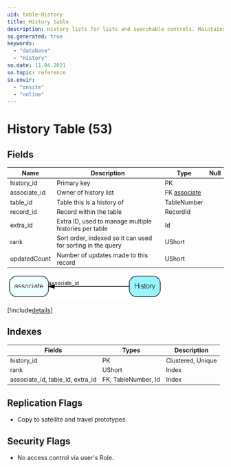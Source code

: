 ```yaml
---
uid: table-History
title: History table
description: History lists for lists and searchable controls. Maintains history for Navigator or other search (find dialogs). A single table may have more than one record here, as indicated by the extra_id field. The HistorySize (preference may be set in maintenance client) defines how many records you can have in a history list.
so.generated: true
keywords:
  - "database"
  - "History"
so.date: 11.04.2021
so.topic: reference
so.envir:
  - "onsite"
  - "online"
---
```


# History Table (53)

## Fields

| Name | Description | Type | Null |
|------|-------------|------|:----:|
|history\_id|Primary key|PK| |
|associate\_id|Owner of history list|FK [associate](associate.md)| |
|table\_id|Table this is a history of|TableNumber| |
|record\_id|Record within the table|RecordId| |
|extra\_id|Extra ID, used to manage multiple histories per table|Id| |
|rank|Sort order, indexed so it can used for sorting in the query|UShort| |
|updatedCount|Number of updates made to this record|UShort| |


![History table relationship diagram](./media/History.png)

[!include[details](./includes/history.md)]

## Indexes

| Fields | Types | Description |
|--------|-------|-------------|
|history\_id |PK |Clustered, Unique |
|rank |UShort |Index |
|associate\_id, table\_id, extra\_id |FK, TableNumber, Id |Index |

## Replication Flags

* Copy to satellite and travel prototypes.

## Security Flags

* No access control via user's Role.

